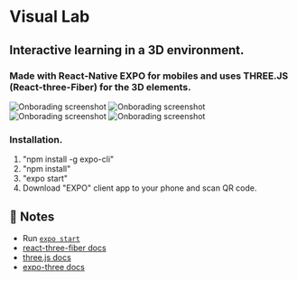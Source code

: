 # Visual Lab   
## Interactive learning in a 3D environment.   
### Made with React-Native EXPO for mobiles and uses THREE.JS (React-three-Fiber) for the 3D elements.   

![Onborading screenshot](https://github.com/alexbryw/VisualLab/blob/master/media/screenshots/onbording.png)
![Onborading screenshot](https://github.com/alexbryw/VisualLab/blob/master/media/screenshots/categories.png)
![Onborading screenshot](https://github.com/alexbryw/VisualLab/blob/master/media/screenshots/subject.png)
![Onborading screenshot](https://github.com/alexbryw/VisualLab/blob/master/media/screenshots/content.png)
   
### Installation.   
1. "npm install -g expo-cli"   
2. "npm install"
3. "expo start"   
3. Download "EXPO" client app to your phone and scan QR code.   


## 📝 Notes

- Run [`expo start`](https://docs.expo.io/versions/latest/workflow/expo-cli/)
- [react-three-fiber docs](https://github.com/react-spring/react-three-fiber)
- [three.js docs](https://threejs.org/docs/)
- [expo-three docs](https://github.com/expo/expo-three)
